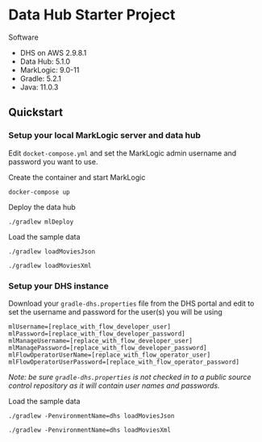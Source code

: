 # Data Hub Starter Project

Software
* DHS on AWS 2.9.8.1
* Data Hub: 5.1.0
* MarkLogic: 9.0-11
* Gradle: 5.2.1
* Java: 11.0.3

## Quickstart

### Setup your local MarkLogic server and data hub
Edit `docket-compose.yml` and set the MarkLogic admin username and password you want to use.

Create the container and start MarkLogic

```docker-compose up```

Deploy the data hub

```./gradlew mlDeploy```

Load the sample data

```./gradlew loadMoviesJson```

```./gradlew loadMoviesXml```

### Setup your DHS instance
Download your `gradle-dhs.properties` file from the DHS portal and edit to set the username and password for the user(s) you will be using

```
mlUsername=[replace_with_flow_developer_user]
mlPassword=[replace_with_flow_developer_password]
mlManageUsername=[replace_with_flow_developer_user]
mlManagePassword=[replace_with_flow_developer_password]
mlFlowOperatorUserName=[replace_with_flow_operator_user]
mlFlowOperatorUserPassword=[replace_with_flow_operator_password]
```

_Note: be sure `gradle-dhs.properties` is not checked in to a public source control repository as it will contain user names and passwords._

Load the sample data

```./gradlew -PenvironmentName=dhs loadMoviesJson```

```./gradlew -PenvironmentName=dhs loadMoviesXml```